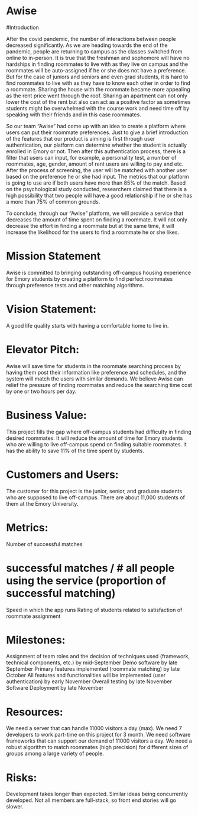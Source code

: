 # Awise

#Introduction

After the covid pandemic, the number of interactions between people decreased significantly. As we are heading towards the end of the pandemic, people are returning to campus as the classes switched from online to in-person. It is true that the freshman and sophomore will have no hardships in finding roommates to live with as they live on campus and the roommates will be auto-assigned if he or she does not have a preference. But for the case of juniors and seniors and even grad students, it is hard to find roommates to live with as they have to know each other in order to find a roommate. Sharing the house with the roommate became more appealing as the rent price went through the roof. Sharing an apartment can not only lower the cost of the rent but also can act as a positive factor as sometimes students might be overwhelmed with the course work and need time off by speaking with their friends and in this case roommates. 

So our team “Awise” had come up with an idea to create a platform where users can put their roommate preferences. Just to give a brief introduction of the features that our product is aiming is first through user authentication, our platform can determine whether the student is actually enrolled in Emory or not. Then after this authentication process, there is a filter that users can input, for example, a personality test, a number of roommates, age, gender, amount of rent users are willing to pay and etc. After the process of screening, the user will be matched with another user based on the preference he or she had input. The metrics that our platform is going to use are if both users have more than 85% of the match. Based on the psychological study conducted, researchers claimed that there is a high possibility that two people will have a good relationship if he or she has a more than 75% of common grounds. 

To conclude, through our “Awise” platform, we will provide a service that decreases the amount of time spent on finding a roommate. It will not only decrease the effort in finding a roommate but at the same time, it will increase the likelihood for the users to find a roommate he or she likes. 

# Mission Statement
Awise is committed to bringing outstanding off-campus housing experience for Emory students by creating a platform to find perfect roommates through preference tests and other matching algorithms. 

# Vision Statement: 
A good life quality starts with having a comfortable home to live in.

# Elevator Pitch:
Awise will save time for students in the roommate searching process by having them 
post their information like preference and schedules, and the system will match the 
users with similar demands. We believe Awise can relief the pressure of finding roommates and reduce the searching time cost by one or two hours per day.

# Business Value:
This project fills the gap where off-campus students had difficulty in finding desired roommates. It will reduce the amount of time for Emory students who are willing to live off-campus spend on finding suitable roommates. It has the ability to save 11% of the time spent by students.

# Customers and Users:
The customer for this project is the junior, senior, and graduate students who are 
supposed to live off-campus. There are about 11,000 students of them at the Emory University.

# Metrics:
Number of successful matches
# successful matches / # all people using the service (proportion of successful matching)
Speed in which the app runs
Rating of students related to satisfaction of roommate assignment

# Milestones:
Assignment of team roles and the decision of techniques used (framework, technical components, etc.) by mid-September 
Demo software by late September
Primary features implemented (roommate matching) by late October
All features and functionalities will be implemented (user authentication) by early November 
Overall testing by late November 
Software Deployment by late November 

# Resources:
We need a server that can handle 11000 visitors a day (max). 
We need 7 developers to work part-time on this project for 3 month.
We need software frameworks that can support our demand of 11000 visitors a day.
We need a robust algorithm to match roommates (high precision) for different sizes of groups among a large variety of people.

# Risks:
Development takes longer than expected. 
Similar ideas being concurrently developed. 
Not all members are full-stack, so front end stories will go slower.  

